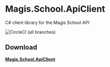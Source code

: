 # Magis.School.ApiClient
C# client library for the Magis School API

![CircleCI (all branches)](https://img.shields.io/circleci/project/github/MagisIT/Magis.School.ApiClient.svg)

## Download

[**Magis.School.ApiClient**](https://www.nuget.org/packages/Magis.School.ApiClient/)
